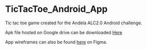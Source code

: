 # TicTacToe_Android_App
Tic tac toe game created for the Andela ALC2.0 Android challenge.

Apk file hosted on Google drive can be downloaded <a href="https://drive.google.com/open?id=14poFT3dGKvCt0XK44fqnGzx4X3gXBKSd">Here</a>

App wireframes can also be found <a href="https://www.figma.com/file/EWaUAL097V7tpMMKcoMq75Yo/TicTacToe-Android-App-mockUps?node-id=2%3A124">here</a> on Figma.

